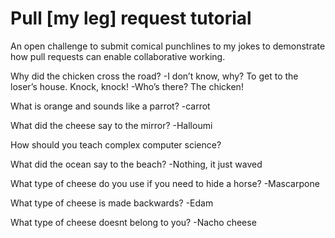 # Pull [my leg] request tutorial
An open challenge to submit comical punchlines to my jokes to demonstrate how pull requests can enable collaborative working. 

Why did the chicken cross the road? 
-I don’t know, why?
To get to the loser’s house. Knock, knock!
-Who’s there?
The chicken!

What is orange and sounds like a parrot? 
-carrot

What did the cheese say to the mirror? 
-Halloumi

How should you teach complex computer science?

What did the ocean say to the beach?
-Nothing, it just waved

What type of cheese do you use if you need to hide a horse?
-Mascarpone

What type of cheese is made backwards?
-Edam

What type of cheese doesnt belong to you?
-Nacho cheese